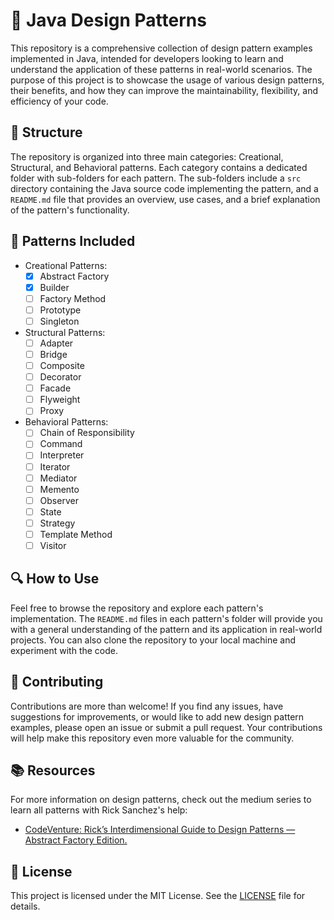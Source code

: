 # 🚀 Java Design Patterns

This repository is a comprehensive collection of design pattern examples implemented in Java, intended for developers looking to learn and understand the application of these patterns in real-world scenarios. The purpose of this project is to showcase the usage of various design patterns, their benefits, and how they can improve the maintainability, flexibility, and efficiency of your code.

## 📂 Structure

The repository is organized into three main categories: Creational, Structural, and Behavioral patterns. Each category contains a dedicated folder with sub-folders for each pattern. The sub-folders include a `src` directory containing the Java source code implementing the pattern, and a `README.md` file that provides an overview, use cases, and a brief explanation of the pattern's functionality.

## 🧩 Patterns Included

- Creational Patterns:
    - [X] Abstract Factory
    - [X] Builder
    - [ ] Factory Method
    - [ ] Prototype
    - [ ] Singleton

- Structural Patterns:
    - [ ] Adapter
    - [ ] Bridge
    - [ ] Composite
    - [ ] Decorator
    - [ ] Facade
    - [ ] Flyweight
    - [ ] Proxy

- Behavioral Patterns:
    - [ ] Chain of Responsibility
    - [ ] Command
    - [ ] Interpreter
    - [ ] Iterator
    - [ ] Mediator
    - [ ] Memento
    - [ ] Observer
    - [ ] State
    - [ ] Strategy
    - [ ] Template Method
    - [ ] Visitor

## 🔍 How to Use

Feel free to browse the repository and explore each pattern's implementation. The `README.md` files in each pattern's folder will provide you with a general understanding of the pattern and its application in real-world projects. You can also clone the repository to your local machine and experiment with the code.

## 🌟 Contributing

Contributions are more than welcome! If you find any issues, have suggestions for improvements, or would like to add new design pattern examples, please open an issue or submit a pull request. Your contributions will help make this repository even more valuable for the community.

## 📚 Resources

For more information on design patterns, check out the medium series to learn all patterns with Rick Sanchez's help:

- [CodeVenture: Rick’s Interdimensional Guide to Design Patterns — Abstract Factory Edition.](https://firattamur.medium.com/codeventure-ricks-interdimensional-guide-to-design-patterns-abstract-factory-edition-fdad996c4c20)

## 📄 License

This project is licensed under the MIT License. See the [LICENSE](LICENSE) file for details.


